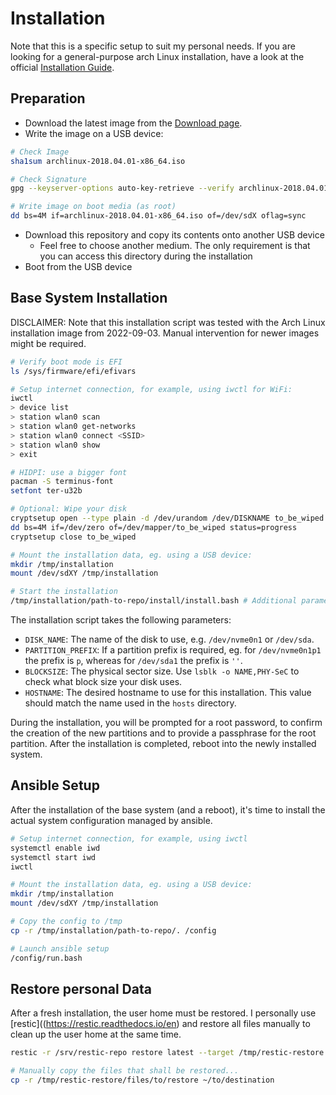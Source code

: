 # Installation

Note that this is a specific setup to suit my personal needs.
If you are looking for a general-purpose arch Linux installation, have a look at the official [Installation Guide](https://wiki.archlinux.org/index.php/installation_guide).

## Preparation

- Download the latest image from the [Download page](https://www.archlinux.org/download/).
- Write the image on a USB device:

```bash
# Check Image
sha1sum archlinux-2018.04.01-x86_64.iso

# Check Signature
gpg --keyserver-options auto-key-retrieve --verify archlinux-2018.04.01-x86_64.iso.sig

# Write image on boot media (as root)
dd bs=4M if=archlinux-2018.04.01-x86_64.iso of=/dev/sdX oflag=sync
```

- Download this repository and copy its contents onto another USB device
  - Feel free to choose another medium. The only requirement is that you can access this directory during the installation
- Boot from the USB device

## Base System Installation

DISCLAIMER: Note that this installation script was tested with the Arch Linux installation image from 2022-09-03. Manual intervention for newer images might be required.

```bash
# Verify boot mode is EFI
ls /sys/firmware/efi/efivars

# Setup internet connection, for example, using iwctl for WiFi:
iwctl
> device list
> station wlan0 scan
> station wlan0 get-networks
> station wlan0 connect <SSID>
> station wlan0 show
> exit

# HIDPI: use a bigger font
pacman -S terminus-font
setfont ter-u32b

# Optional: Wipe your disk
cryptsetup open --type plain -d /dev/urandom /dev/DISKNAME to_be_wiped
dd bs=4M if=/dev/zero of=/dev/mapper/to_be_wiped status=progress
cryptsetup close to_be_wiped

# Mount the installation data, eg. using a USB device:
mkdir /tmp/installation
mount /dev/sdXY /tmp/installation

# Start the installation
/tmp/installation/path-to-repo/install/install.bash # Additional parameters required, see below
```

The installation script takes the following parameters:

- `DISK_NAME`: The name of the disk to use, e.g. `/dev/nvme0n1` or `/dev/sda`.
- `PARTITION_PREFIX`: If a partition prefix is required, eg. for `/dev/nvme0n1p1` the prefix is `p`, whereas for `/dev/sda1` the prefix is `''`.
- `BLOCKSIZE`: The physical sector size. Use `lsblk -o NAME,PHY-SeC` to check what block size your disk uses.
- `HOSTNAME`: The desired hostname to use for this installation. This value should match the name used in the `hosts` directory.

During the installation, you will be prompted for a root password, to confirm the creation of the new partitions and to provide a passphrase for the root partition. After the installation is completed, reboot into the newly installed system.

## Ansible Setup

After the installation of the base system (and a reboot), it's time to install the actual system configuration managed by ansible.

```bash
# Setup internet connection, for example, using iwctl
systemctl enable iwd
systemctl start iwd
iwctl

# Mount the installation data, eg. using a USB device:
mkdir /tmp/installation
mount /dev/sdXY /tmp/installation

# Copy the config to /tmp
cp -r /tmp/installation/path-to-repo/. /config

# Launch ansible setup
/config/run.bash
```

## Restore personal Data

After a fresh installation, the user home must be restored. I personally use [restic]((https://restic.readthedocs.io/en) and restore all files manually to clean up the user home at the same time.

```bash
restic -r /srv/restic-repo restore latest --target /tmp/restic-restore

# Manually copy the files that shall be restored...
cp -r /tmp/restic-restore/files/to/restore ~/to/destination
```

